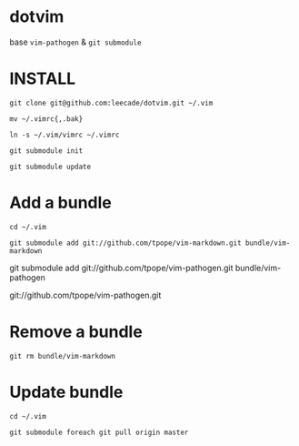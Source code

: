 dotvim
======

base `vim-pathogen` & `git submodule`

# INSTALL

`git clone git@github.com:leecade/dotvim.git ~/.vim`

`mv ~/.vimrc{,.bak}`

`ln -s ~/.vim/vimrc ~/.vimrc`

`git submodule init`

`git submodule update`

# Add a bundle

`cd ~/.vim`

`git submodule add git://github.com/tpope/vim-markdown.git bundle/vim-markdown`


git submodule add git://github.com/tpope/vim-pathogen.git bundle/vim-pathogen

git://github.com/tpope/vim-pathogen.git

# Remove a bundle

`git rm bundle/vim-markdown`

# Update bundle
`cd ~/.vim`

`git submodule foreach git pull origin master`



